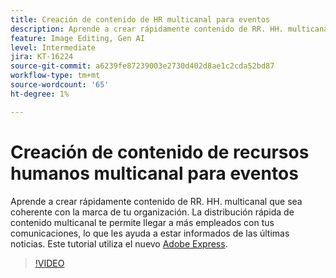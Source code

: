 ```yaml
---
title: Creación de contenido de HR multicanal para eventos
description: Aprende a crear rápidamente contenido de RR. HH. multicanal para eventos
feature: Image Editing, Gen AI
level: Intermediate
jira: KT-16224
source-git-commit: a6239fe87239003e2730d402d8ae1c2cda52bd87
workflow-type: tm+mt
source-wordcount: '65'
ht-degree: 1%

---
```


# Creación de contenido de recursos humanos multicanal para eventos

Aprende a crear rápidamente contenido de RR. HH. multicanal que sea coherente con la marca de tu organización. La distribución rápida de contenido multicanal te permite llegar a más empleados con tus comunicaciones, lo que les ayuda a estar informados de las últimas noticias. Este tutorial utiliza el nuevo [Adobe Express](https://www.adobe.com/express/).

>[!VIDEO](https://video.tv.adobe.com/v/3434597?quality=12&learn=on&hidetitle=true)
